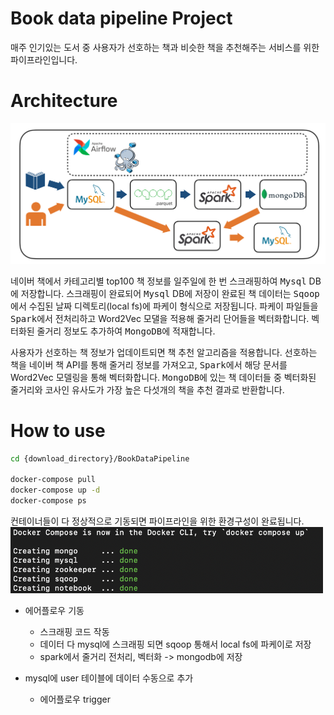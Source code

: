 # Book data pipeline Project
매주 인기있는 도서 중 사용자가 선호하는 책과 비슷한 책을 추천해주는 서비스를 위한 파이프라인입니다.



# Architecture
<img src="./document/architecture.png"> 

네이버 책에서 카테고리별 top100 책 정보를 일주일에 한 번 스크래핑하여 <kbd>Mysql</kbd> DB에 저장합니다. 스크래핑이 완료되어 <kbd>Mysql</kbd> DB에 저장이 완료된 책 데이터는 <kbd>Sqoop</kbd>에서 수집된 날짜 디렉토리(local fs)에 파케이 형식으로 저장됩니다. 파케이 파일들을 <kbd>Spark</kbd>에서 전처리하고 Word2Vec 모댈을 적용해 줄거리 단어들을 벡터화합니다. 벡터화된 줄거리 정보도 추가하여 <kbd>MongoDB</kbd>에 적재합니다. 

사용자가 선호하는 책 정보가 업데이트되면 책 추천 알고리즘을 적용합니다. 선호하는 책을 네이버 책 API를 통해 줄거리 정보를 가져오고, <kbd>Spark</kbd>에서 해당 문서를 Word2Vec 모델링을 통해 벡터화합니다. <kbd>MongoDB</kbd>에 있는 책 데이터들 중 벡터화된 줄거리와 코사인 유사도가 가장 높은 다섯개의 책을 추천 결과로 반환합니다.




# How to use
```bash
cd {download_directory}/BookDataPipeline

docker-compose pull
docker-compose up -d
docker-compose ps
```

컨테이너들이 다 정상적으로 기동되면 파이프라인을 위한 환경구성이 완료됩니다.
<img src="./document/compose up.png" width=500>

- 에어플로우 기동
    - 스크래핑 코드 작동
    - 데이터 다 mysql에 스크래핑 되면 sqoop 통해서 local fs에 파케이로 저장
    - spark에서 줄거리 전처리, 벡터화 -> mongodb에 저장

- mysql에 user 테이블에 데이터 수동으로 추가
    - 에어플로우 trigger